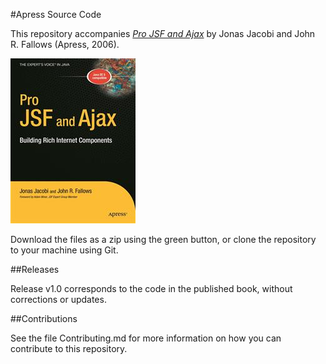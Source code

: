 #Apress Source Code

This repository accompanies [*Pro JSF and Ajax*](http://www.apress.com/9781590595800) by Jonas Jacobi and John R. Fallows (Apress, 2006).

![Cover image](9781590595800.jpg)

Download the files as a zip using the green button, or clone the repository to your machine using Git.

##Releases

Release v1.0 corresponds to the code in the published book, without corrections or updates.

##Contributions

See the file Contributing.md for more information on how you can contribute to this repository.
